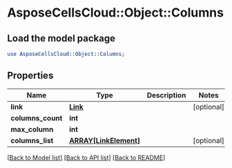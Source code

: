 # AsposeCellsCloud::Object::Columns

## Load the model package
```perl
use AsposeCellsCloud::Object::Columns;
```

## Properties
Name | Type | Description | Notes
------------ | ------------- | ------------- | -------------
**link** | [**Link**](Link.md) |  | [optional] 
**columns_count** | **int** |  | 
**max_column** | **int** |  | 
**columns_list** | [**ARRAY[LinkElement]**](LinkElement.md) |  | [optional] 

[[Back to Model list]](../README.md#documentation-for-models) [[Back to API list]](../README.md#documentation-for-api-endpoints) [[Back to README]](../README.md)



